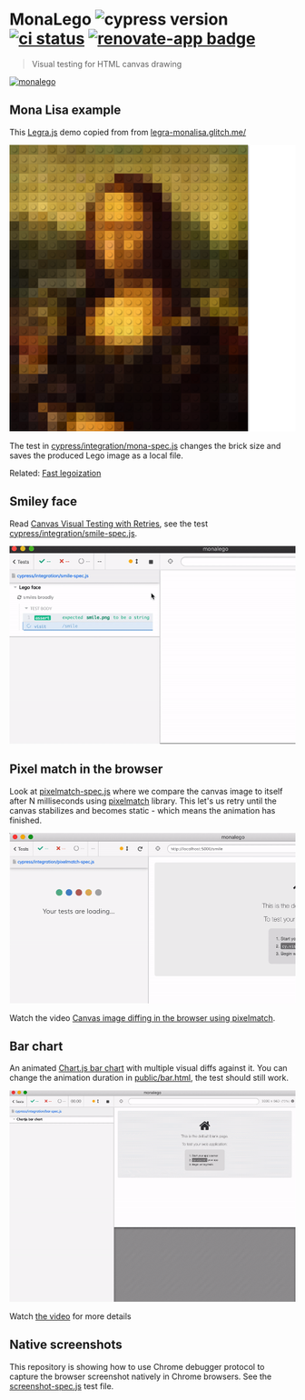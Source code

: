 # MonaLego ![cypress version](https://img.shields.io/badge/cypress-8.0.0-brightgreen) [![ci status][ci image]][ci url] [![renovate-app badge][renovate-badge]][renovate-app]
> Visual testing for HTML canvas drawing

[![monalego](https://img.shields.io/endpoint?url=https://dashboard.cypress.io/badge/simple/vzoo2b&style=flat&logo=cypress)](https://dashboard.cypress.io/projects/vzoo2b/runs)

## Mona Lisa example

This [Legra.js](https://legrajs.com/) demo copied from from [legra-monalisa.glitch.me/](https://legra-monalisa.glitch.me/)

![MonaLego](./images/darwin/canvas-20.png)

The test in [cypress/integration/mona-spec.js](./cypress/integration/mona-spec.js) changes the brick size and saves the produced Lego image as a local file.

Related: [Fast legoization](https://glebbahmutov.com/blog/fast-legoization/)

## Smiley face

Read [Canvas Visual Testing with Retries](https://glebbahmutov.com/blog/canvas-testing/), see the test [cypress/integration/smile-spec.js](./cypress/integration/smile-spec.js).

![Visual canvas testing](./gif/recurse-smile.gif)

## Pixel match in the browser

Look at [pixelmatch-spec.js](./cypress/integration/pixelmatch-spec.js) where we compare the canvas image to itself after N milliseconds using [pixelmatch](https://github.com/mapbox/pixelmatch#readme) library. This let's us retry until the canvas stabilizes and becomes static - which means the animation has finished.

![Canvas becomes static](./images/canvas-static.gif)

Watch the video [Canvas image diffing in the browser using pixelmatch](https://youtu.be/WGigbAupExQ).

## Bar chart

An animated [Chart.js bar chart](https://www.chartjs.org/samples/latest/scriptable/bar.html) with multiple visual diffs against it. You can change the animation duration in [public/bar.html](./public/bar.html), the test should still work.

![Visual tests against animated bar chart](./gif/bar.gif)

Watch [the video](https://youtu.be/aeBclf9A92A) for more details

## Native screenshots

This repository is showing how to use Chrome debugger protocol to capture the browser screenshot natively in Chrome browsers. See the [screenshot-spec.js](./cypress/integration/screenshot-spec.js) test file.

[ci image]: https://github.com/bahmutov/monalego/workflows/main/badge.svg?branch=main
[ci url]: https://github.com/bahmutov/monalego/actions
[renovate-badge]: https://img.shields.io/badge/renovate-app-blue.svg
[renovate-app]: https://renovateapp.com/
